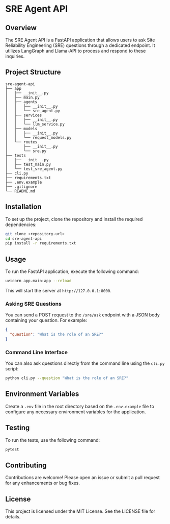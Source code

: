 # SRE Agent API

## Overview
The SRE Agent API is a FastAPI application that allows users to ask Site Reliability Engineering (SRE) questions through a dedicated endpoint. It utilizes LangGraph and Llama-API to process and respond to these inquiries.

## Project Structure
```
sre-agent-api
├── app
│   ├── __init__.py
│   ├── main.py
│   ├── agents
│   │   ├── __init__.py
│   │   └── sre_agent.py
│   ├── services
│   │   ├── __init__.py
│   │   └── llm_service.py
│   ├── models
│   │   ├── __init__.py
│   │   └── request_models.py
│   └── routes
│       ├── __init__.py
│       └── sre.py
├── tests
│   ├── __init__.py
│   ├── test_main.py
│   └── test_sre_agent.py
├── cli.py
├── requirements.txt
├── .env.example
├── .gitignore
└── README.md
```

## Installation
To set up the project, clone the repository and install the required dependencies:

```bash
git clone <repository-url>
cd sre-agent-api
pip install -r requirements.txt
```

## Usage
To run the FastAPI application, execute the following command:

```bash
uvicorn app.main:app --reload
```

This will start the server at `http://127.0.0.1:8000`.

### Asking SRE Questions
You can send a POST request to the `/sre/ask` endpoint with a JSON body containing your question. For example:

```json
{
  "question": "What is the role of an SRE?"
}
```

### Command Line Interface
You can also ask questions directly from the command line using the `cli.py` script:

```bash
python cli.py --question "What is the role of an SRE?"
```

## Environment Variables
Create a `.env` file in the root directory based on the `.env.example` file to configure any necessary environment variables for the application.

## Testing
To run the tests, use the following command:

```bash
pytest
```

## Contributing
Contributions are welcome! Please open an issue or submit a pull request for any enhancements or bug fixes.

## License
This project is licensed under the MIT License. See the LICENSE file for details.